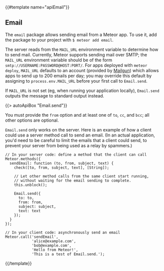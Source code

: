 {{#template name="apiEmail"}}

<h2 id="email"><span>Email</span></h2>

The `email` package allows sending email from a Meteor app. To use it, add the
package to your project with `$ meteor add email`.

The server reads from the `MAIL_URL` environment variable to determine how to
send mail. Currently, Meteor supports sending mail over SMTP; the `MAIL_URL`
environment variable should be of the form
`smtp://USERNAME:PASSWORD@HOST:PORT/`. For apps deployed with `meteor deploy`,
`MAIL_URL` defaults to an account (provided by
[Mailgun](http://www.mailgun.com/)) which allows apps to send up to 200 emails
per day; you may override this default by assigning to `process.env.MAIL_URL`
before your first call to `Email.send`.

If `MAIL_URL` is not set (eg, when running your application locally),
`Email.send` outputs the message to standard output instead.

{{> autoApiBox "Email.send"}}

You must provide the `from` option and at least one of `to`, `cc`, and `bcc`;
all other options are optional.

`Email.send` only works on the server. Here is an example of how a
client could use a server method call to send an email. (In an actual
application, you'd need to be careful to limit the emails that a
client could send, to prevent your server from being used as a relay
by spammers.)

    // In your server code: define a method that the client can call
    Meteor.methods({
      sendEmail: function (to, from, subject, text) {
        check([to, from, subject, text], [String]);

        // Let other method calls from the same client start running,
        // without waiting for the email sending to complete.
        this.unblock();

        Email.send({
          to: to,
          from: from,
          subject: subject,
          text: text
        });
      }
    });

    // In your client code: asynchronously send an email
    Meteor.call('sendEmail',
                'alice@example.com',
                'bob@example.com',
                'Hello from Meteor!',
                'This is a test of Email.send.');


{{/template}}
